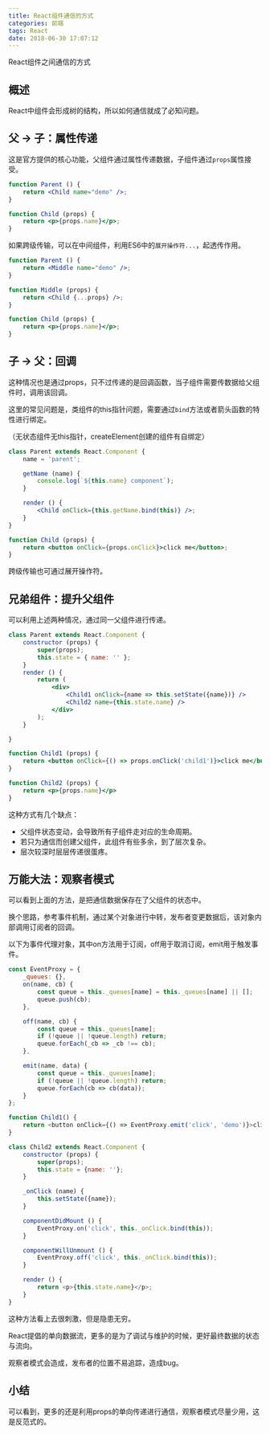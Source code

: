 ```yaml
---
title: React组件通信的方式
categories: 前端
tags: React
date: 2018-06-30 17:07:12
---
```


React组件之间通信的方式

<!-- more -->

## 概述

React中组件会形成树的结构，所以如何通信就成了必知问题。

## 父 -> 子：属性传递

这是官方提供的核心功能，父组件通过属性传递数据，子组件通过`props`属性接受。

```jsx
function Parent () {
    return <Child name="demo" />;
}

function Child (props) {
    return <p>{props.name}</p>;
}
```

如果跨级传输，可以在中间组件，利用ES6中的`展开操作符...`，起透传作用。

```jsx
function Parent () {
    return <Middle name="demo" />;
}

function Middle (props) {
    return <Child {...props} />;
}

function Child (props) {
    return <p>{props.name}</p>;
}
```

## 子 -> 父：回调

这种情况也是通过props，只不过传递的是回调函数，当子组件需要传数据给父组件时，调用该回调。

这里的常见问题是，类组件的this指针问题，需要通过`bind`方法或者箭头函数的特性进行绑定。

（无状态组件无this指针，createElement创建的组件有自绑定）

```jsx
class Parent extends React.Component {
    name = 'parent';

    getName (name) {
        console.log(`${this.name} component`);
    }

    render () {
        <Child onClick={this.getName.bind(this)} />;
    }
}

function Child (props) {
    return <button onClick={props.onClick}>click me</button>;
}
```

跨级传输也可通过展开操作符。

## 兄弟组件：提升父组件

可以利用上述两种情况，通过同一父组件进行传递。

```jsx
class Parent extends React.Component {
    constructor (props) {
        super(props);
        this.state = { name: '' };
    }
    render () {
        return (
            <div>
                <Child1 onClick={name => this.setState({name})} />
                <Child2 name={this.state.name} />
            </div>
        );
    }

}

function Child1 (props) {
    return <button onClick={() => props.onClick('child1')}>click me</button>;
}

function Child2 (props) {
    return <p>{props.name}</p>
}
```

这种方式有几个缺点：

- 父组件状态变动，会导致所有子组件走对应的生命周期。
- 若只为通信而创建父组件，此组件有些多余，到了层次复杂。
- 层次较深时层层传递很蛋疼。

## 万能大法：观察者模式

可以看到上面的方法，是把通信数据保存在了父组件的状态中。

换个思路，参考事件机制，通过某个对象进行中转，发布者变更数据后，该对象内部调用订阅者的回调。

以下为事件代理对象，其中on方法用于订阅，off用于取消订阅，emit用于触发事件。

```js
const EventProxy = {
    _queues: {},
    on(name, cb) {
        const queue = this._queues[name] = this._queues[name] || [];
        queue.push(cb);
    },

    off(name, cb) {
        const queue = this._queues[name];
        if (!queue || !queue.length) return;
        queue.forEach(_cb => _cb !== cb);
    },

    emit(name, data) {
        const queue = this._queues[name];
        if (!queue || !queue.length) return;
        queue.forEach(cb => cb(data));
    }
};

function Child1() {
    return <button onClick={() => EventProxy.emit('click', 'demo')}>click</button>
}

class Child2 extends React.Component {
    constructor (props) {
        super(props);
        this.state = {name: ''};
    }

    _onClick (name) {
        this.setState({name});
    }

    componentDidMount () {
        EventProxy.on('click', this._onClick.bind(this));
    }

    componentWillUnmount () {
        EventProxy.off('click', this._onClick.bind(this));
    }

    render () {
        return <p>{this.state.name}</p>;
    }
}
```

这种方法看上去很刺激，但是隐患无穷。

React提倡的单向数据流，更多的是为了调试与维护的时候，更好最终数据的状态与流向。

观察者模式会造成，发布者的位置不易追踪，造成bug。

## 小结

可以看到，更多的还是利用props的单向传递进行通信，观察者模式尽量少用，这是反范式的。